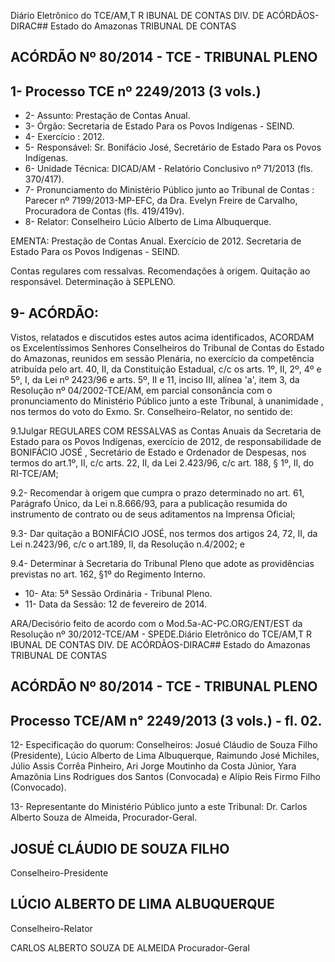Diário Eletrônico do TCE/AM,T R IBUNAL DE CONTAS DIV. DE ACÓRDÃOS-DIRAC## Estado do Amazonas TRIBUNAL DE CONTAS

## ACÓRDÃO Nº 80/2014 - TCE - TRIBUNAL PLENO

## 1- Processo TCE nº 2249/2013 (3 vols.)

- 2- Assunto: Prestação de Contas Anual.
- 3- Órgão: Secretaria de Estado Para os Povos Indígenas - SEIND.
- 4- Exercício : 2012.
- 5- Responsável: Sr. Bonifácio José, Secretário de Estado Para os Povos Indígenas.
- 6- Unidade Técnica: DICAD/AM - Relatório Conclusivo nº 71/2013 (fls. 370/417).
- 7-  Pronunciamento  do  Ministério  Público  junto  ao  Tribunal  de  Contas :  Parecer  nº 7199/2013-MP-EFC,  da  Dra.  Evelyn  Freire  de  Carvalho,  Procuradora  de  Contas  (fls. 419/419v).
- 8- Relator: Conselheiro Lúcio Alberto de Lima Albuquerque.

EMENTA: Prestação de Contas Anual. Exercício de 2012. Secretaria de Estado Para os Povos Indígenas - SEIND.

Contas regulares com ressalvas. Recomendações à origem. Quitação ao responsável. Determinação à SEPLENO.

## 9- ACÓRDÃO:

Vistos, relatados e discutidos estes autos acima identificados,  ACORDAM os Excelentíssimos  Senhores  Conselheiros do Tribunal de Contas do Estado do Amazonas, reunidos em sessão Plenária, no exercício da competência atribuída pelo  art. 40, II, da Constituição Estadual, c/c os arts. 1º, II, 2º, 4º e 5º, I, da Lei nº 2423/96 e arts. 5º, II  e  11,  inciso  III,  alínea  'a',  item  3,  da  Resolução  nº  04/2002-TCE/AM, em parcial consonância com  o  pronunciamento  do  Ministério  Público  junto  a  este  Tribunal, à unanimidade , nos termos do voto do Exmo. Sr. Conselheiro-Relator, no sentido de:

9.1Julgar REGULARES  COM  RESSALVAS as Contas Anuais  da Secretaria de Estado para os Povos Indígenas, exercício de 2012, de responsabilidade de BONIFÁCIO JOSÉ , Secretário de Estado e Ordenador de Despesas, nos termos do art.1º, II, c/c arts. 22, II, da Lei 2.423/96, c/c art. 188, § 1º, II, do RI-TCE/AM;

9.2-  Recomendar à  origem  que  cumpra  o  prazo  determinado  no  art.  61, Parágrafo Único, da Lei n.8.666/93, para a publicação resumida do instrumento de contrato ou de seus aditamentos na Imprensa Oficial;

9.3- Dar quitação a BONIFÁCIO JOSÉ, nos termos dos artigos 24, 72, II, da Lei n.2423/96, c/c o art.189, II, da Resolução n.4/2002; e

9.4- Determinar à  Secretaria do Tribunal Pleno que adote as providências previstas no art. 162, §1º do Regimento Interno.

- 10- Ata: 5ª Sessão Ordinária - Tribunal Pleno.
- 11- Data da Sessão: 12 de fevereiro de 2014.

ARA/Decisório feito de acordo com o Mod.5a-AC-PC.ORG/ENT/EST da Resolução nº 30/2012-TCE/AM - SPEDE.Diário Eletrônico do TCE/AM,T R IBUNAL DE CONTAS DIV. DE ACÓRDÃOS-DIRAC## Estado do Amazonas TRIBUNAL DE CONTAS

## ACÓRDÃO Nº 80/2014 - TCE - TRIBUNAL PLENO

## Processo TCE/AM n° 2249/2013 (3 vols.) - fl. 02.

12- Especificação do quorum: Conselheiros: Josué Cláudio de Souza Filho (Presidente), Lúcio Alberto de Lima Albuquerque, Raimundo José Michiles, Júlio Assis Corrêa Pinheiro, Ari Jorge Moutinho da Costa  Júnior, Yara Amazônia  Lins  Rodrigues  dos  Santos (Convocada) e Alípio Reis Firmo Filho (Convocado).

13-  Representante  do  Ministério  Público  junto  a  este  Tribunal: Dr. Carlos  Alberto Souza de Almeida, Procurador-Geral.

## JOSUÉ CLÁUDIO DE SOUZA FILHO

Conselheiro-Presidente

## LÚCIO ALBERTO DE LIMA ALBUQUERQUE

Conselheiro-Relator

CARLOS ALBERTO SOUZA DE ALMEIDA Procurador-Geral